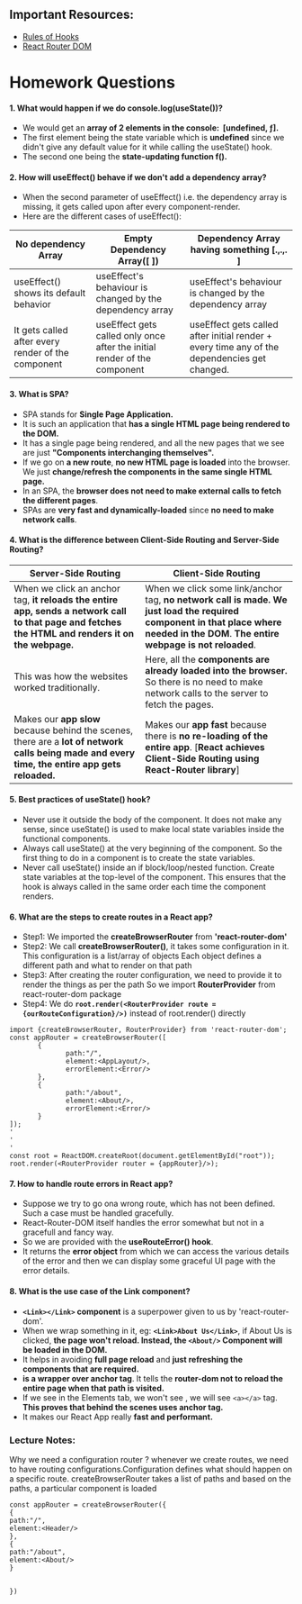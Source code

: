 ## Important Resources:
- [Rules of Hooks](https://legacy.reactjs.org/docs/hooks-rules.html)
- [React Router DOM](https://reactrouter.com/en/main/routers/create-browser-router)

# Homework Questions

#### 1. What would happen if we do console.log(useState())?
- We would get an **array of 2 elements in the console:  [undefined, ƒ].**
- The first element being the state variable which is **undefined** since we didn't give any default value for it while calling the useState() hook.
- The second one being the **state-updating function f().**
       
#### 2. How will useEffect() behave if we don't add a dependency array?
- When the second parameter of useEffect() i.e. the dependency array is missing, it gets called upon after every component-render.
- Here are the different cases of useEffect():
  
 | **No dependency Array**                            	| **Empty Dependency Array([ ])**                                            	| **Dependency Array having something [.,.,. ]**                                                	|
|----------------------------------------------------	|---------------------------------------------------------------------------	|----------------------------------------------------------------------------------------------	|
| useEffect() shows its default behavior             	| useEffect's behaviour is changed by the dependency array                  	| useEffect's behaviour is changed by the dependency array                                     	|
| It gets called after every render of the component 	| useEffect gets called only once after the initial render of the component 	| useEffect gets called after initial render + every time any of the dependencies get changed. 	|

#### 3. What is SPA?
- SPA stands for **Single Page Application.**
- It is such an application that **has a single HTML page being rendered to the DOM.**
- It has a single page being rendered, and all the new pages that we see are just **"Components interchanging themselves".**
- If we go on **a new route**, **no new HTML page is loaded** into the browser. We just **change/refresh the components in the same single HTML page.**
- In an SPA, the **browser does not need to make external calls to fetch the different pages**.
- SPAs are **very fast and dynamically-loaded** since **no need to make network calls**.
  
#### 4. What is the difference between Client-Side Routing and Server-Side Routing?
| **Server-Side Routing**                                                                                                                            	| **Client-Side Routing**                                                                                                                                                     	|
|----------------------------------------------------------------------------------------------------------------------------------------------------	|-----------------------------------------------------------------------------------------------------------------------------------------------------------------------------	|
| When we click an anchor tag, **it reloads the entire app, sends a network call to that page and fetches the HTML and renders it on the webpage.**  	| When we click some link/anchor tag, **no network call is made. We just load the required component in that place where needed in the DOM**. **The entire webpage is not reloaded**. 	|
| This was how the websites worked traditionally.                                                                                                    	| Here, all the **components are already loaded into the browser.** So there is no need to make network calls to the server to fetch the pages.                                   	|
| Makes our **app slow** because behind the scenes, there are a **lot of network calls being made and every time, the entire app gets reloaded.**            	| Makes our **app fast** because there is **no re-loading of the entire app**. [**React achieves Client-Side Routing using React-Router library**]                                        	|

#### 5. Best practices of useState() hook?
- Never use it outside the body of the component. It does not make any sense, since useState() is used to make local state variables inside the functional components.
- Always call useState() at the very beginning of the component. So the first thing to do in a component is to create the state variables.
- Never call useState() inside an if block/loop/nested function. Create state variables at the top-level of the component. This ensures that the hook is always called in the same order each time the component renders.

#### 6. What are the steps to create routes in a React app?
- Step1: We imported the **createBrowserRouter** from **'react-router-dom'**
- Step2: We call **createBrowserRouter()**, it takes some configuration in it. 
       This configuration is a list/array of objects
       Each object defines a different path and what to render on that path
- Step3: After creating the router configuration, we need to provide it to render the things as per the path
       So we import **RouterProvider** from react-router-dom package
- Step4: We do **`root.render(<RouterProvider route = {ourRouteConfiguration}/>)`** instead of root.render(<AppLayout/>) directly
```
import {createBrowserRouter, RouterProvider} from 'react-router-dom';
const appRouter = createBrowserRouter([
       {
              path:"/",
              element:<AppLayout/>,
              errorElement:<Error/>
       },
       {
              path:"/about",
              element:<About/>,
              errorElement:<Error/>
       }
]);
'
'
'
const root = ReactDOM.createRoot(document.getElementById("root"));
root.render(<RouterProvider router = {appRouter}/>);
```

#### 7. How to handle route errors in React app?
- Suppose we try to go ona wrong route, which has not been defined. Such a case must be handled gracefully.
- React-Router-DOM itself handles the error somewhat but not in a gracefull and fancy way.
- So we are provided with the **useRouteError() hook**.
- It returns the **error object** from which we can access the various details of the error and then we can display some graceful UI page with the error details.


#### 8. What is the use case of the Link component?
- **`<Link></Link>` component** is a superpower given to us by 'react-router-dom'.
- When we wrap something in it, eg: **`<Link>About Us</Link>`**, if About Us is clicked, **the page won't reload. Instead, the `<About/>` Component will be loaded in the DOM.**
- It helps in avoiding **full page reload** and **just refreshing the components that are required.**
- **<Link> is a wrapper over anchor tag**. It tells the **router-dom not to reload the entire page when that path is visited.**
- If we see in the Elements tab, we won't see <Link/>, we will see `<a></a>` tag. **This proves that behind the scenes <Link/> uses anchor tag.**
- It makes our React App really **fast and performant.**


### Lecture Notes:
Why we need a configuration router ? whenever we create routes, we need to have routing configurations.Configuration defines what should happen on a specific route.
createBrowserRouter takes a list of paths and based on the paths, a particular component is loaded
```
const appRouter = createBrowserRouter({
{
path:"/",
element:<Header/>
},
{
path:"/about",
element:<About/>
}


})
```
